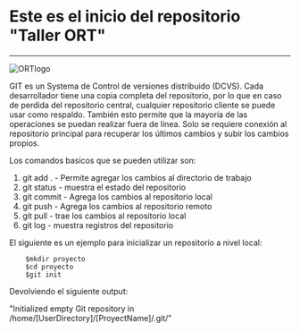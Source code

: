 # Este es el inicio del repositorio "Taller ORT"
---


![ORTlogo](\TallerOrt\ORTlogo.jpg)

GIT es un Systema de Control de versiones distribuido (DCVS). Cada desarrollador tiene una copia completa
del repositorio, por lo que en caso de perdida del repositorio central, cualquier repositorio cliente se puede usar
como respaldo. También esto permite que la mayoría de las operaciones se puedan realizar fuera de línea. Solo
se requiere conexión al repositorio principal para recuperar los últimos cambios y subir los cambios propios.

Los comandos basicos que se pueden utilizar son:

1. git add . - Permite agregar los cambios al directorio de trabajo
2. git status - muestra el estado del repositorio
3. git commit - Agrega los cambios al repositorio local
4. git push -   Agrega los cambios al repositorio remoto
5. git pull - trae los cambios al repositorio local
6. git log - muestra registros del repositorio

El siguiente es un ejemplo para inicializar un repositorio a nivel local:

        $mkdir proyecto
        $cd proyecto
        $git init

Devolviendo el siguiente output:

"Initialized empty Git repository in /home/[UserDirectory]/[ProyectName]/.git/"